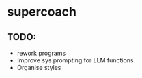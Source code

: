 # supercoach

## TODO:

- rework programs
- Improve sys prompting for LLM functions.
- Organise styles
